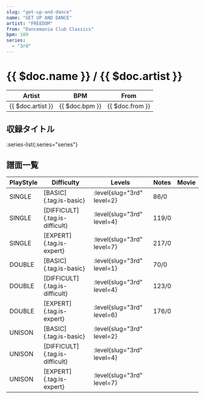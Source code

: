 ```yaml
---
slug: "get-up-and-dance"
name: "GET UP AND DANCE"
artist: "FREEDOM"
from: "Dancemania Club Classics"
bpm: 109
series:
  - "3rd"
---
```


# {{ $doc.name }} / {{ $doc.artist }}

|Artist|BPM|From|
|------|---|----|
|{{ $doc.artist }}|{{ $doc.bpm }}|{{ $doc.from }}|

## 収録タイトル

:series-list{:series="series"}

## 譜面一覧

|PlayStyle|Difficulty|Levels|Notes|Movie|
|---------|----------|------|-----|-----|
|SINGLE|[BASIC]{.tag.is-basic}|:level{slug="3rd" level=2}|86/0||
|SINGLE|[DIFFICULT]{.tag.is-difficult}|:level{slug="3rd" level=4}|119/0||
|SINGLE|[EXPERT]{.tag.is-expert}|:level{slug="3rd" level=7}|217/0||
|DOUBLE|[BASIC]{.tag.is-basic}|:level{slug="3rd" level=1}|70/0||
|DOUBLE|[DIFFICULT]{.tag.is-difficult}|:level{slug="3rd" level=4}|123/0||
|DOUBLE|[EXPERT]{.tag.is-expert}|:level{slug="3rd" level=6}|176/0||
|UNISON|[BASIC]{.tag.is-basic}|:level{slug="3rd" level=2}|||
|UNISON|[DIFFICULT]{.tag.is-difficult}|:level{slug="3rd" level=4}|||
|UNISON|[EXPERT]{.tag.is-expert}|:level{slug="3rd" level=7}|||
